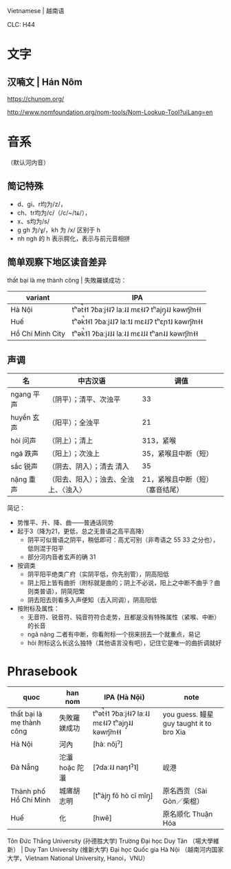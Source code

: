 Vietnamese | 越南语

CLC: H44

# 文字

## 汉喃文 | Hán Nôm

https://chunom.org/

http://www.nomfoundation.org/nom-tools/Nom-Lookup-Tool?uiLang=en

# 音系

（默认河内音）

## 简记特殊

- d、gi、r均为/z/，
- ch、tr均为/c/（/c/~/tɕ/），
- x、s均为/s/
- g gh 为/ɣ/，kh 为 /x/ 区别于 h
- nh ngh 的 h 表示腭化，表示与前元音相拼

## 简单观察下地区读音差异

thất bại là mẹ thành công | 失敗羅媄成功：

variant|IPA
-|-
Hà Nội | tʰət̚˧˦ ʔɓaːj˧˨ʔ laː˨˩ mɛ˧˨ʔ tʰajŋ̟˨˩ kəwŋ͡m˧˧
Huế | tʰək̚˦˧˥ ʔɓaːj˨˩ʔ laː˦˩ mɛ˨˩ʔ tʰɛɲ˦˩ kəwŋ͡m˧˧
Hồ Chí Minh City | tʰək̚˦˥ ʔɓaːj˨˩˨ laː˨˩ mɛ˨˩˨ tʰan˨˩ kəwŋ͡m˧˧

## 声调

名 | 中古汉语 | 调值
-|-|-
ngang 平声 | （阴平）；清平、次浊平 | 33
huyền 玄声 | （阳平）；全浊平 | 21
hỏi 问声 | （阴上）；清上 | 313，紧喉
ngã 跌声 | （阳上）；次浊上 | 35，紧喉且中断（短）
sắc 锐声 | （阴去、阴入）；清去 清入 | 35
nặng 重声 | （阳去、阳入）；浊去、全浊上、〈浊入〉 | 21，紧喉且中断（短）（塞音结尾）

简记：

- 势惟平、升、降、曲——普通话同势
- 起于3（降为21，更低，总之无普语之高平高降）
    - 阴平可似普语之阴平，稍低即可：高尤可别（非粤语之 55 33 之分也），低则混于阳平
    - 部分河内音者玄声的确 31
- 按调类
    - 阴平阳平绝类广府（实阴平低，你先别管），阴高阳低
    - 阴上阳上皆有曲折（附标就是曲的；阴上不必说，阳上之中断不曲乎？曲则类普语），阴简阳繁
    - 阴去阳去则看多入声便知（去入同调），阴高阳低
- 按附标及属性：
    - 无音符、锐音符、钝音符符合走势，且都是没有特殊属性（紧喉、中断）的长音
    - ngã nặng 二者有中断，你看附标一个拐来拐去一个就重点，易记
    - hỏi 附标这么长这么独特（其他语言没有吧），记住它是唯一的曲折调就好

# Phrasebook

quoc | han nom | IPA (Hà Nội) | note
-|-|-|-
thất bại là mẹ thành công | 失敗羅媄成功 | tʰət̚˧˦ ʔɓaːj˧˨ʔ laː˨˩ mɛ˧˨ʔ tʰajŋ̟˨˩ kəwŋ͡m˧˧ | you guess. 鳗星 guy taught it to bro Xia
Hà Nội | 河內 | [hàː nôjˀ] |
Đà Nẵng | 沱㶞 hoặc 陀㶞 | [ʔɗaː˨˩ naŋ˦ˀ˥] | 岘港
Thành phố Hồ Chí Minh | 城庯胡志明 | [tʰàjŋ̟ fǒ hò cǐ mīŋ̟] | 原名西贡（Sài Gòn／柴棍）
Huế | 化 | [hwě] | 原名顺化 Thuận Hóa

Tôn Đức Thắng University (孙德胜大学)
Trường Đại học Duy Tân （場大學維新） | Duy Tan University (维新大学)
Đại học Quốc gia Hà Nội （越南河内国家大学，Vietnam National University, Hanoi，VNU）
